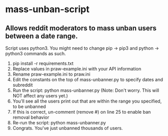 # mass-unban-script

## Allows reddit moderators to mass unban users between a date range.
Script uses python3. You might need to change pip -> pip3 and python -> python3 commands as such.

1. pip install -r requirements.txt
2. Replace values in praw-example.ini with your API information
3. Rename praw-example.ini to praw.ini
4. Edit the constants on the top of mass-unbanner.py to specify dates and subreddit
5. Run the script: python mass-unbanner.py (Note: Don't worry. This will NOT affect any users yet.)
6. You'll see all the users print out that are within the range you specified, to be unbanned
7. If this is correct, un-comment (remove #) on line 25 to enable ban removal behavior
8. Re-run the script: python mass-unbanner.py
9. Congrats. You've just unbanned thousands of users.
